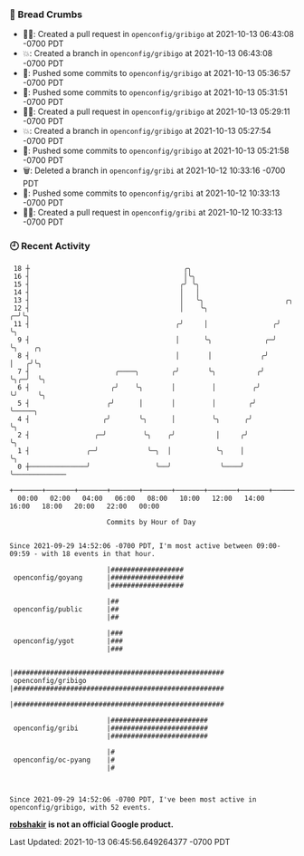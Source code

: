 ### 🍞 Bread Crumbs

 * ✍🏼: Created a pull request in `openconfig/gribigo` at 2021-10-13 06:43:08 -0700 PDT
 * 💥: Created a branch in `openconfig/gribigo` at 2021-10-13 06:43:08 -0700 PDT
 * 🚢: Pushed some commits to `openconfig/gribigo` at 2021-10-13 05:36:57 -0700 PDT
 * 🚢: Pushed some commits to `openconfig/gribigo` at 2021-10-13 05:31:51 -0700 PDT
 * ✍🏼: Created a pull request in `openconfig/gribigo` at 2021-10-13 05:29:11 -0700 PDT
 * 💥: Created a branch in `openconfig/gribigo` at 2021-10-13 05:27:54 -0700 PDT
 * 🚢: Pushed some commits to `openconfig/gribigo` at 2021-10-13 05:21:58 -0700 PDT
 * 🗑: Deleted a branch in `openconfig/gribi` at 2021-10-12 10:33:16 -0700 PDT
 * 🚢: Pushed some commits to `openconfig/gribi` at 2021-10-12 10:33:13 -0700 PDT
 * ✍🏼: Created a pull request in `openconfig/gribi` at 2021-10-12 10:33:13 -0700 PDT

### 🕘 Recent Activity
```
 18 ┼                                      ╭╮
 16 ┤                                      │╰╮
 15 ┤                                     ╭╯ ╰╮
 14 ┤                                     │   │
 13 ┤                                     │   ╰╮                    ╭╮
 12 ┤                                     │    ╰╮                 ╭─╯╰╮
 11 ┤                                    ╭╯     │                ╭╯   ╰╮
  9 ┤                                    │      ╰╮             ╭─╯     ╰╮    ╭╮
  8 ┤                                    │       │            ╭╯        │   ╭╯╰╮
  7 ┤                     ╭────╮        ╭╯       ╰╮          ╭╯         ╰╮╭─╯  ╰╮
  6 ┤                    ╭╯    ╰╮       │         │         ╭╯           ╰╯     ╰╮
  5 ┤                   ╭╯      │       │         │        ╭╯                    ╰─────╮
  4 ┤                  ╭╯       ╰╮      │         ╰╮      ╭╯                           ╰╮
  2 ┤                ╭─╯         ╰╮    ╭╯          │     ╭╯                             ╰╮
  1 ┤              ╭─╯            ╰─╮  │           ╰╮    │                               ╰╮
  0 ┼──────────────╯                ╰──╯            ╰────╯                                ╰─────────────
    +───────+───────+───────+───────+───────+───────+───────+───────+───────+───────+───────+───────+────
  00:00   02:00   04:00   06:00   08:00   10:00   12:00   14:00   16:00   18:00   20:00   22:00   00:00   

						Commits by Hour of Day


Since 2021-09-29 14:52:06 -0700 PDT, I'm most active between 09:00-09:59 - with 18 events in that hour.

```



```
                        |##################
 openconfig/goyang      |##################
                        |##################

                        |##
 openconfig/public      |##
                        |##

                        |###
 openconfig/ygot        |###
                        |###

                        |####################################################
 openconfig/gribigo     |####################################################
                        |####################################################

                        |########################
 openconfig/gribi       |########################
                        |########################

                        |#
 openconfig/oc-pyang    |#
                        |#



Since 2021-09-29 14:52:06 -0700 PDT, I've been most active in openconfig/gribigo, with 52 events.

```
**[robshakir](mailto:robjs@google.com) is not an official Google product.**  


Last Updated: 2021-10-13 06:45:56.649264377 -0700 PDT
